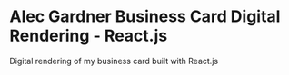 # Alec Gardner Business Card Digital Rendering - React.js

Digital rendering of my business card built with React.js
